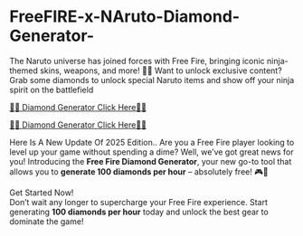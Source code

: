 # FreeFIRE-x-NAruto-Diamond-Generator-

The Naruto universe has joined forces with Free Fire, bringing iconic ninja-themed skins, weapons, and more! 🥷💥 Want to unlock exclusive content? Grab some diamonds to unlock special Naruto items and show off your ninja spirit on the battlefield

[💎💎 Diamond Generator Click Here💎💎](https://shorturl.at/QrJra)

[💎💎 Diamond Generator Click Here💎💎](https://shorturl.at/QrJra)

Here Is A New Update Of 2025 Edition..
Are you a Free Fire player looking to level up your game without spending a dime? Well, we’ve got great news for you! Introducing the **Free Fire Diamond Generator**, your new go-to tool that allows you to **generate 100 diamonds per hour** – absolutely free! 🎮💎

Get Started Now!  
Don’t wait any longer to supercharge your Free Fire experience. Start generating **100 diamonds per hour** today and unlock the best gear to dominate the game!
